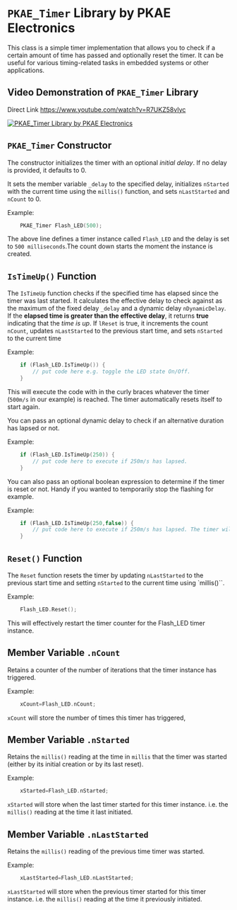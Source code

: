 # `PKAE_Timer` Library by PKAE Electronics

This class is a simple timer implementation that allows you to check if a certain amount of time has passed and optionally reset the timer. It can be useful for various timing-related tasks in embedded systems or other applications.

## Video Demonstration of `PKAE_Timer` Library

Direct Link <https://www.youtube.com/watch?v=R7UKZ58vIyc>

[![PKAE_Timer Library by PKAE Electronics](https://img.youtube.com/vi/R7UKZ58vIyc/0.jpg)](https://www.youtube.com/watch?v=R7UKZ58vIyc)

## `PKAE_Timer` Constructor

The constructor initializes the timer with an optional *initial delay*. If no delay is provided, it defaults to 0.

It sets the member variable `_delay` to the specified delay, initializes `nStarted` with the current time using the `millis()` function, and sets `nLastStarted` and `nCount` to 0.

Example:

```c++
    PKAE_Timer Flash_LED(500);
```

The above line defines a timer instance called `Flash_LED` and the delay is set to `500 milliseconds`.The count down starts the moment the instance is created.

## `IsTimeUp()` Function

The `IsTimeUp` function checks if the specified time has elapsed since the timer was last started.
It calculates the effective delay to check against as the maximum of the fixed delay `_delay` and a dynamic delay `nDynamicDelay`.
If the **elapsed time is greater than the effective delay**, it returns **true** indicating that the *time is up*.
If `lReset` is true, it increments the count `nCount`, updates `nLastStarted` to the previous start time, and sets `nStarted` to the current time

Example:

```c++
	if (Flash_LED.IsTimeUp()) {
		// put code here e.g. toggle the LED state On/Off.
	}
```

This will execute the code with in the curly braces whatever the timer (`500m/s` in our example) is reached. The timer automatically resets itself to start again.

You can pass an optional dynamic delay to check if an alternative duration has lapsed or not.

Example:

```c++
	if (Flash_LED.IsTimeUp(250)) {
		// put code here to execute if 250m/s has lapsed. 
	}
```

You can also pass an optional boolean expression to determine if the timer is reset or not. Handy if you wanted to temporarily stop the flashing for example.

Example:

```c++
	if (Flash_LED.IsTimeUp(250,false)) {
		// put code here to execute if 250m/s has lapsed. The timer will not reset.
	}
```

## `Reset()` Function

The `Reset` function resets the timer by updating `nLastStarted` to the previous start time and setting `nStarted` to the current time using `millis()``.

Example:

```c++
	Flash_LED.Reset();
```

This will effectively restart the timer counter for the Flash_LED timer instance.

## Member Variable `.nCount`

Retains a counter of the number of iterations that the timer instance has triggered. 

Example:

```c++
	xCount=Flash_LED.nCount;
```

`xCount` will store the number of times this timer has triggered,


## Member Variable `.nStarted`

Retains the `millis()` reading at the time in `millis` that the timer was started (either by its initial creation or by its last reset).

Example:

```c++
	xStarted=Flash_LED.nStarted;
```

`xStarted` will store when the last timer started for this timer instance. i.e. the `millis()` reading at the time it last initiated.


## Member Variable `.nLastStarted`

Retains the `millis()` reading of the previous time timer was started. 

Example:

```c++
	xLastStarted=Flash_LED.nLastStarted;
```

`xLastStarted` will store when the previous timer started for this timer instance. i.e. the `millis()` reading at the time it previously initiated.


